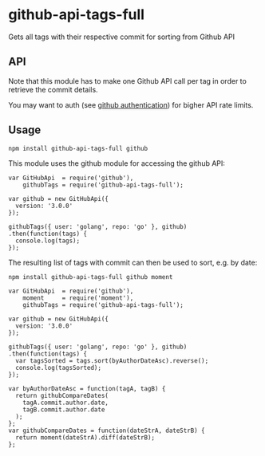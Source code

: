 # github-api-tags-full
Gets all tags with their respective commit for sorting from Github API

API
---
Note that this module has to make one Github API call per tag in order to retrieve the commit details.

You may want to auth (see [github authentication](https://github.com/mikedeboer/node-github#authentication)) for bigher API rate limits.

Usage
-----
````
npm install github-api-tags-full github
````

This module uses the github module for accessing the github API:
````
var GitHubApi  = require('github'),
    githubTags = require('github-api-tags-full');

var github = new GitHubApi({
  version: '3.0.0'
});

githubTags({ user: 'golang', repo: 'go' }, github)
.then(function(tags) {
  console.log(tags);
});
````

The resulting list of tags with commit can then be used to sort, e.g. by date:
````
npm install github-api-tags-full github moment
````
````
var GitHubApi  = require('github'),
    moment     = require('moment'),
    githubTags = require('github-api-tags-full');

var github = new GitHubApi({
  version: '3.0.0'
});

githubTags({ user: 'golang', repo: 'go' }, github)
.then(function(tags) {
  var tagsSorted = tags.sort(byAuthorDateAsc).reverse();
  console.log(tagsSorted);
});

var byAuthorDateAsc = function(tagA, tagB) {
  return githubCompareDates(
    tagA.commit.author.date,
    tagB.commit.author.date
  );
};
var githubCompareDates = function(dateStrA, dateStrB) {
  return moment(dateStrA).diff(dateStrB);
};
````
